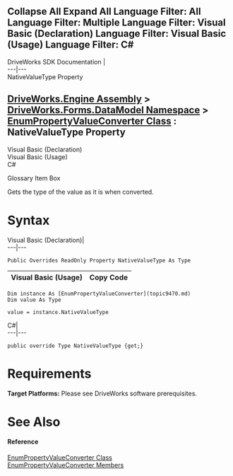 Collapse All Expand All Language Filter: All  Language Filter: Multiple  Language Filter: Visual Basic (Declaration) Language Filter: Visual Basic (Usage) Language Filter: C#  
---  
DriveWorks SDK Documentation  |   
---|---  
NativeValueType Property   
  
[DriveWorks.Engine Assembly](topic2156.md) > [DriveWorks.Forms.DataModel Namespace](topic9371.md) > [EnumPropertyValueConverter Class](topic9470.md) : NativeValueType Property  
---  
  
Visual Basic (Declaration)    
Visual Basic (Usage)    
C# 

Glossary Item Box

Gets the type of the value as it is when converted. 

# Syntax

Visual Basic (Declaration)|   
---|---  
      
    
    Public Overrides ReadOnly Property NativeValueType As Type  
  
Visual Basic (Usage)| Copy Code  
---|---  
      
    
    Dim instance As [EnumPropertyValueConverter](topic9470.md)
    Dim value As Type
     
    value = instance.NativeValueType  
  
C#|   
---|---  
      
    
    public override Type NativeValueType {get;}  
  
# Requirements

**Target Platforms:** Please see DriveWorks software prerequisites.

# See Also

#### Reference

[EnumPropertyValueConverter Class](topic9470.md)   
[EnumPropertyValueConverter Members](topic9471.md)


